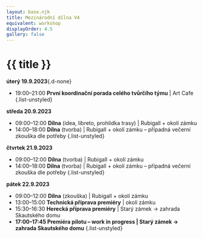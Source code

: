 ```yaml
---
layout: base.njk
title: Mezinárodní dílna V4
equivalent: workshop
displayOrder: 4.5
gallery: false
---
```


# {{ title }}

**<time datetime="2023-09-19">úterý 19.9.2023</time>**{.d-none}
- 19:00–21:00 **První koordinační porada celého tvůrčího týmu** | Art Cafe
{.list-unstyled}

**<time datetime="2023-09-20">středa 20.9.2023</time>**
- 09:00–12:00 **Dílna** (idea, libreto, prohlídka trasy) | Rubigall + okolí zámku
- 14:00–18:00 **Dílna** (tvorba) | Rubigall + okolí zámku – případná večerní zkouška dle potřeby
{.list-unstyled}

**<time datetime="2023-09-21">čtvrtek 21.9.2023</time>**
- 09:00–12:00 **Dílna** (tvorba) | Rubigall + okolí zámku
- 14:00–18:00 **Dílna** (tvorba) | Rubigall + okolí zámku – případná večerní zkouška dle potřeby
{.list-unstyled}

**<time datetime="2023-09-22">pátek 22.9.2023</time>**
- 09:00–12:00 **Dílna** (zkouška) | Rubigall + okolí zámku
- 13:00–15:00 **Technická příprava premiéry** | okolí zámku
- 15:30–16:30 **Herecká příprava premiéry** | Starý zámek → zahrada Skautského domu
- **17:00–17:45 Premiéra pilotu – work in progress | Starý zámek → zahrada Skautského domu**
{.list-unstyled}
